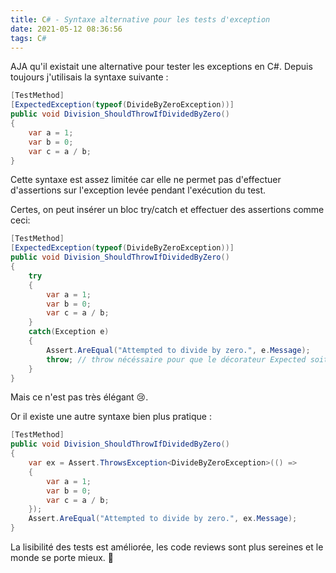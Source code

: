 ```yaml
---
title: C# - Syntaxe alternative pour les tests d'exception
date: 2021-05-12 08:36:56
tags: C#
---
```


AJA qu'il existait une alternative pour tester les exceptions en C#. Depuis toujours j'utilisais la syntaxe suivante :

```csharp
[TestMethod]
[ExpectedException(typeof(DivideByZeroException))]
public void Division_ShouldThrowIfDividedByZero()
{
    var a = 1;
    var b = 0;
    var c = a / b;
}
```

Cette syntaxe est assez limitée car elle ne permet pas d'effectuer d'assertions sur l'exception levée pendant l'exécution du test.

Certes, on peut insérer un bloc try/catch et effectuer des assertions comme ceci:

```csharp
[TestMethod]
[ExpectedException(typeof(DivideByZeroException))]
public void Division_ShouldThrowIfDividedByZero()
{
    try
    {
        var a = 1;
        var b = 0;
        var c = a / b;
    }
    catch(Exception e)
    {
        Assert.AreEqual("Attempted to divide by zero.", e.Message);
        throw; // throw nécéssaire pour que le décorateur Expected soit honoré
    }
}
```

Mais ce n'est pas très élégant 😢.

Or il existe une autre syntaxe bien plus pratique :

```csharp
[TestMethod]
public void Division_ShouldThrowIfDividedByZero()
{
    var ex = Assert.ThrowsException<DivideByZeroException>(() =>
    {
        var a = 1;
        var b = 0;
        var c = a / b;
    });
    Assert.AreEqual("Attempted to divide by zero.", ex.Message);
}
```

La lisibilité des tests est améliorée, les code reviews sont plus sereines et le monde se porte mieux. 🌈
